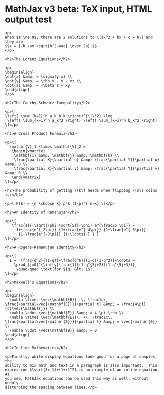 <head>
  <meta charset="utf-8">
  <meta http-equiv="x-ua-compatible" content="ie=edge">
  <meta name="viewport" content="width=device-width">
  <title>MathJax v3 with TeX input and HTML output</title>
  <script src="https://polyfill.io/v3/polyfill.min.js?features=es6"></script>
  <script>
  MathJax = {
    tex: {inlineMath: [['$', '$'], ['\\(', '\\)']]}
  };
  </script>
  <script id="MathJax-script" async src="https://cdn.jsdelivr.net/npm/mathjax@3/es5/tex-chtml.js"></script>
</head>
<body>
    <h1>MathJax v3 beta: TeX input, HTML output test</h1>

    <p>
    When $a \ne 0$, there are 2 solutions to \(ax^2 + bx + c = 0\) and they are
    $$x = {-b \pm \sqrt{b^2-4ac} \over 2a}.$$
    </p>

    <h2>The Lorenz Equations</h2>

    <p>
    \begin{align}
    \dot{x} &amp; = \sigma(y-x) \\
    \dot{y} &amp; = \rho x - y - xz \\
    \dot{z} &amp; = -\beta z + xy
    \end{align}
    </p>

    <h2>The Cauchy-Schwarz Inequality</h2>

    <p>\[
    \left( \sum_{k=1}^n a_k b_k \right)^{\!\!2} \leq
     \left( \sum_{k=1}^n a_k^2 \right) \left( \sum_{k=1}^n b_k^2 \right)
    \]</p>

    <h2>A Cross Product Formula</h2>

    <p>\[
      \mathbf{V}_1 \times \mathbf{V}_2 =
       \begin{vmatrix}
        \mathbf{i} &amp; \mathbf{j} &amp; \mathbf{k} \\
        \frac{\partial X}{\partial u} &amp; \frac{\partial Y}{\partial u} &amp; 0 \\
        \frac{\partial X}{\partial v} &amp; \frac{\partial Y}{\partial v} &amp; 0 \\
       \end{vmatrix}
    \]</p>

    <h2>The probability of getting \(k\) heads when flipping \(n\) coins is:</h2>

    <p>\[P(E) = {n \choose k} p^k (1-p)^{ n-k} \]</p>

    <h2>An Identity of Ramanujan</h2>

    <p>\[
       \frac{1}{(\sqrt{\phi \sqrt{5}}-\phi) e^{\frac25 \pi}} =
         1+\frac{e^{-2\pi}} {1+\frac{e^{-4\pi}} {1+\frac{e^{-6\pi}}
          {1+\frac{e^{-8\pi}} {1+\ldots} } } }
    \]</p>

    <h2>A Rogers-Ramanujan Identity</h2>

    <p>\[
      1 +  \frac{q^2}{(1-q)}+\frac{q^6}{(1-q)(1-q^2)}+\cdots =
        \prod_{j=0}^{\infty}\frac{1}{(1-q^{5j+2})(1-q^{5j+3})},
         \quad\quad \text{for $|q| &lt; 1$}.
    \]</p>

    <h2>Maxwell's Equations</h2>

    <p>
    \begin{align}
      \nabla \times \vec{\mathbf{B}} -\, \frac1c\, \frac{\partial\vec{\mathbf{E}}}{\partial t} &amp; = \frac{4\pi}{c}\vec{\mathbf{j}} \\
      \nabla \cdot \vec{\mathbf{E}} &amp; = 4 \pi \rho \\
      \nabla \times \vec{\mathbf{E}}\, +\, \frac1c\, \frac{\partial\vec{\mathbf{B}}}{\partial t} &amp; = \vec{\mathbf{0}} \\
      \nabla \cdot \vec{\mathbf{B}} &amp; = 0
    \end{align}
    </p>

    <h2>In-line Mathematics</h2>

    <p>Finally, while display equations look good for a page of samples, the
    ability to mix math and text in a paragraph is also important.  This
    expression $\sqrt{3x-1}+(1+x)^2$ is an example of an inline equation.  As
    you see, MathJax equations can be used this way as well, without unduly
    disturbing the spacing between lines.</p>

</body>
